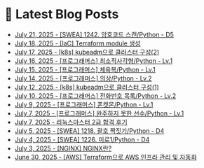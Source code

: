 # 📕 Latest Blog Posts

<ul><li><a href='https://lucy-devblog.tistory.com/entry/SWEA-1242-%EC%95%94%ED%98%B8%EC%BD%94%EB%93%9C-%EC%8A%A4%EC%BA%94Python-D5' target='_blank'>July 21, 2025 - [SWEA] 1242. 암호코드 스캔/Python - D5</a></li><li><a href='https://lucy-devblog.tistory.com/entry/IaC-Terraform-module-%EC%83%9D%EC%84%B1' target='_blank'>July 18, 2025 - [IaC] Terraform module 생성</a></li><li><a href='https://lucy-devblog.tistory.com/entry/k8s-kubeadm%EC%9C%BC%EB%A1%9C-%ED%81%B4%EB%9F%AC%EC%8A%A4%ED%84%B0-%EA%B5%AC%EC%84%B12' target='_blank'>July 17, 2025 - [k8s] kubeadm으로 클러스터 구성(2)</a></li><li><a href='https://lucy-devblog.tistory.com/entry/%ED%94%84%EB%A1%9C%EA%B7%B8%EB%9E%98%EB%A8%B8%EC%8A%A4-%EC%B5%9C%EC%86%8C%EC%A7%81%EC%82%AC%EA%B0%81%ED%98%95Python-Lv1' target='_blank'>July 16, 2025 - [프로그래머스] 최소직사각형/Python - Lv.1</a></li><li><a href='https://lucy-devblog.tistory.com/entry/%ED%94%84%EB%A1%9C%EA%B7%B8%EB%9E%98%EB%A8%B8%EC%8A%A4-%EC%B2%B4%EC%9C%A1%EB%B3%B5Python-Lv1' target='_blank'>July 15, 2025 - [프로그래머스] 체육복/Python - Lv.1</a></li><li><a href='https://lucy-devblog.tistory.com/entry/%ED%94%84%EB%A1%9C%EA%B7%B8%EB%9E%98%EB%A8%B8%EC%8A%A4-%EC%9D%98%EC%83%81Python-Lv2' target='_blank'>July 14, 2025 - [프로그래머스] 의상/Python - Lv.2</a></li><li><a href='https://lucy-devblog.tistory.com/entry/k8s-kubeadm%EC%9C%BC%EB%A1%9C-%ED%81%B4%EB%9F%AC%EC%8A%A4%ED%84%B0-%EA%B5%AC%EC%84%B11' target='_blank'>July 12, 2025 - [k8s] kubeadm으로 클러스터 구성(1)</a></li><li><a href='https://lucy-devblog.tistory.com/entry/%ED%94%84%EB%A1%9C%EA%B7%B8%EB%9E%98%EB%A8%B8%EC%8A%A4-%EC%A0%84%ED%99%94%EB%B2%88%ED%98%B8-%EB%AA%A9%EB%A1%9DPython-Lv2' target='_blank'>July 10, 2025 - [프로그래머스] 전화번호 목록/Python - Lv.2</a></li><li><a href='https://lucy-devblog.tistory.com/entry/%ED%94%84%EB%A1%9C%EA%B7%B8%EB%9E%98%EB%A8%B8%EC%8A%A4-%ED%8F%B0%EC%BC%93%EB%AA%ACPython-Lv1' target='_blank'>July 9, 2025 - [프로그래머스] 폰켓몬/Python - Lv.1</a></li><li><a href='https://lucy-devblog.tistory.com/entry/%ED%94%84%EB%A1%9C%EA%B7%B8%EB%9E%98%EB%A8%B8%EC%8A%A4-%EC%99%84%EC%A3%BC%ED%95%98%EC%A7%80-%EB%AA%BB%ED%95%9C-%EC%84%A0%EC%88%98Python-Lv1' target='_blank'>July 7, 2025 - [프로그래머스] 완주하지 못한 선수/Python - Lv.1</a></li><li><a href='https://lucy-devblog.tistory.com/entry/%EB%A6%AC%EB%88%85%EC%8A%A4%EB%A7%88%EC%8A%A4%ED%84%B0-2%EA%B8%89-%ED%95%A9%EA%B2%A9-%ED%9B%84%EA%B8%B0' target='_blank'>July 7, 2025 - 리눅스마스터 2급 합격 후기</a></li><li><a href='https://lucy-devblog.tistory.com/entry/SWEA-1218-%EA%B4%84%ED%98%B8-%EC%A7%9D%EC%A7%93%EA%B8%B0D4-Python' target='_blank'>July 5, 2025 - [SWEA] 1218. 괄호 짝짓기/Python - D4</a></li><li><a href='https://lucy-devblog.tistory.com/entry/SWEA-1226-%EB%AF%B8%EB%A1%9C1Python-D4' target='_blank'>July 4, 2025 - [SWEA] 1226. 미로1/Python - D4</a></li><li><a href='https://lucy-devblog.tistory.com/entry/NGINX-NGINX%EB%9E%80' target='_blank'>July 3, 2025 - [NGINX] NGINX란?</a></li><li><a href='https://lucy-devblog.tistory.com/entry/AWS-Terraform%EC%9C%BC%EB%A1%9C-AWS-%EC%9D%B8%ED%94%84%EB%9D%BC-%EA%B4%80%EB%A6%AC-%EB%B0%8F-%EC%9E%90%EB%8F%99%ED%99%94' target='_blank'>June 30, 2025 - [AWS] Terraform으로 AWS 인프라 관리 및 자동화</a></li></ul>